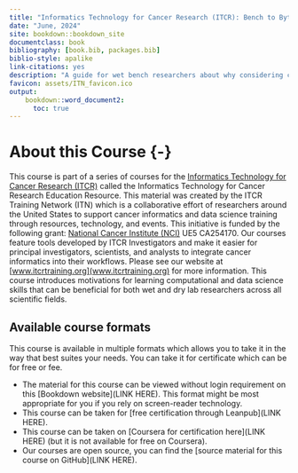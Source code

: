 ```yaml
---
title: "Informatics Technology for Cancer Research (ITCR): Bench to Bytes"
date: "June, 2024"
site: bookdown::bookdown_site
documentclass: book
bibliography: [book.bib, packages.bib]
biblio-style: apalike
link-citations: yes
description: "A guide for wet bench researchers about why considering computational and data science skills can be useful for all types of scientific work."
favicon: assets/ITN_favicon.ico
output:
    bookdown::word_document2:
      toc: true
---
```




# About this Course {-}

This course is part of a series of courses for the [Informatics Technology for Cancer Research (ITCR)](https://itcr.cancer.gov/) called the Informatics Technology for Cancer Research Education Resource. This material was created by the ITCR Training Network (ITN)  which is a collaborative effort of researchers around the United States to support cancer informatics and data science training through resources, technology, and events. This initiative is funded by the following grant:  [National Cancer Institute (NCI)](https://www.cancer.gov/)  UE5 CA254170. Our courses feature tools developed by ITCR Investigators and make it easier for principal investigators, scientists, and analysts to integrate cancer informatics into their workflows. Please see our website at [www.itcrtraining.org](www.itcrtraining.org) for more information. This course introduces motivations for learning computational and data science skills that can be beneficial for both wet and dry lab researchers across all scientific fields.

## Available course formats

This course is available in multiple formats which allows you to take it in the way that best suites your needs. You can take it for certificate which can be for free or fee.

- The material for this course can be viewed without login requirement on this [Bookdown website](LINK HERE). This format might be most appropriate for you if you rely on screen-reader technology.
- This course can be taken for [free certification through Leanpub](LINK HERE).
- This course can be taken on [Coursera for certification here](LINK HERE) (but it is not available for free on Coursera).
- Our courses are open source, you can find the [source material for this course on GitHub](LINK HERE).
